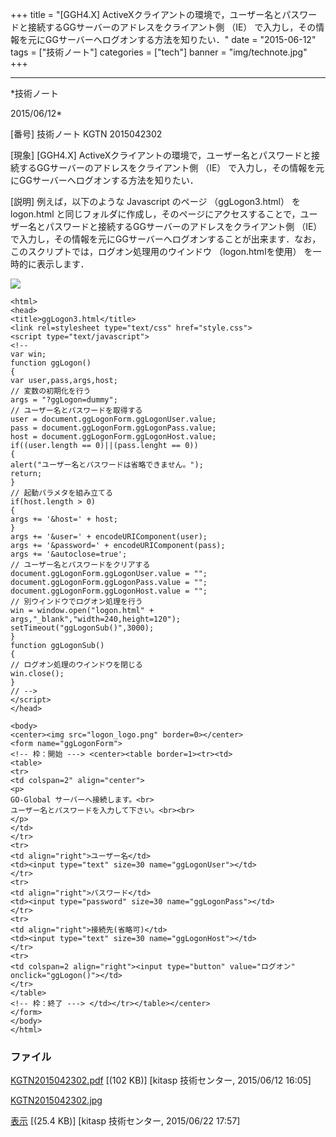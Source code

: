 ﻿+++
title = "[GGH4.X] ActiveXクライアントの環境で，ユーザー名とパスワードと接続するGGサーバーのアドレスをクライアント側 （IE） で入力し，その情報を元にGGサーバーへログオンする方法を知りたい．"
date = "2015-06-12"
tags = ["技術ノート"]
categories = ["tech"]
banner = "img/technote.jpg"
+++

-----------------------------------------------------------------------------------------------------------------------------

*技術ノート

2015/06/12*


[番号]
技術ノート KGTN 2015042302

[現象]
[GGH4.X]
ActiveXクライアントの環境で，ユーザー名とパスワードと接続するGGサーバーのアドレスをクライアント側
（IE） で入力し，その情報を元にGGサーバーへログオンする方法を知りたい．

[説明]
例えば，以下のような Javascript のページ （ggLogon3.html） を logon.html
と同じフォルダに作成し，そのページにアクセスすることで，ユーザー名とパスワードと接続するGGサーバーのアドレスをクライアント側
（IE）
で入力し，その情報を元にGGサーバーへログオンすることが出来ます．なお，このスクリプトでは，ログオン処理用のウインドウ
（logon.htmlを使用） を一時的に表示します．

![](http://techreport.kitasp.net/attachments/download/2047/KGTN2015042302.jpg)

    <html>
    <head>
    <title>ggLogon3.html</title>
    <link rel=stylesheet type="text/css" href="style.css">
    <script type="text/javascript">
    <!--
    var win;
    function ggLogon()
    {
    var user,pass,args,host;
    // 変数の初期化を行う
    args = "?ggLogon=dummy";
    // ユーザー名とパスワードを取得する
    user = document.ggLogonForm.ggLogonUser.value;
    pass = document.ggLogonForm.ggLogonPass.value;
    host = document.ggLogonForm.ggLogonHost.value;
    if((user.length == 0)||(pass.lenght == 0))
    {
    alert("ユーザー名とパスワードは省略できません。");
    return;
    }
    // 起動パラメタを組み立てる
    if(host.length > 0)
    {
    args += '&host=' + host;
    }
    args += '&user=' + encodeURIComponent(user);
    args += '&password=' + encodeURIComponent(pass);
    args += '&autoclose=true';
    // ユーザー名とパスワードをクリアする
    document.ggLogonForm.ggLogonUser.value = "";
    document.ggLogonForm.ggLogonPass.value = "";
    document.ggLogonForm.ggLogonHost.value = "";
    // 別ウインドウでログオン処理を行う
    win = window.open("logon.html" + args,"_blank","width=240,height=120");
    setTimeout("ggLogonSub()",3000);
    }
    function ggLogonSub()
    {
    // ログオン処理のウインドウを閉じる
    win.close();
    }
    // -->
    </script>
    </head>

    <body>
    <center><img src="logon_logo.png" border=0></center>
    <form name="ggLogonForm">
    <!-- 枠：開始 ---> <center><table border=1><tr><td>
    <table>
    <tr>
    <td colspan=2" align="center">
    <p>
    GO-Global サーバーへ接続します。<br>
    ユーザー名とパスワードを入力して下さい。<br><br>
    </p>
    </td>
    </tr>
    <tr>
    <td align="right">ユーザー名</td>
    <td><input type="text" size=30 name="ggLogonUser"></td>
    </tr>
    <tr>
    <td align="right">パスワード</td>
    <td><input type="password" size=30 name="ggLogonPass"></td>
    </tr>
    <tr>
    <td align="right">接続先(省略可)</td>
    <td><input type="text" size=30 name="ggLogonHost"></td>
    </tr>
    <tr>
    <td colspan=2 align="right"><input type="button" value="ログオン" 
    onclick="ggLogon()"></td>
    </tr>
    </table>
    <!-- 枠：終了 ---> </td></tr></table></center>
    </form>
    </body>
    </html>


### ファイル

 
 


[KGTN2015042302.pdf](http://techreport.kitasp.net/attachments/download/1902/KGTN2015042302.pdf)
 [(102 KB)] [kitasp 技術センター, 2015/06/12
16:05]

[KGTN2015042302.jpg](http://techreport.kitasp.net/attachments/download/2047/KGTN2015042302.jpg)

[表示](http://techreport.kitasp.net/attachments/2047/KGTN2015042302.jpg "表示")
 [(25.4 KB)] [kitasp 技術センター, 2015/06/22
17:57]


 


 

